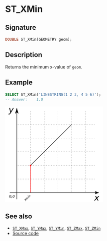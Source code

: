 # ST_XMin

## Signature

```sql
DOUBLE ST_XMin(GEOMETRY geom);
```

## Description

Returns the minimum x-value of `geom`.

## Example

```sql
SELECT ST_XMin('LINESTRING(1 2 3, 4 5 6)');
-- Answer:    1.0
```

![](./ST_XMin.png)

## See also

* [`ST_XMax`](../ST_XMax), [`ST_YMax`](../ST_YMax), [`ST_YMin`](../ST_YMin), [`ST_ZMax`](../ST_ZMax), [`ST_ZMin`](../ST_ZMin)
* <a href="https://github.com/orbisgis/h2gis/blob/master/h2gis-functions/src/main/java/org/h2gis/functions/spatial/properties/ST_XMin.java" target="_blank">Source code</a>
